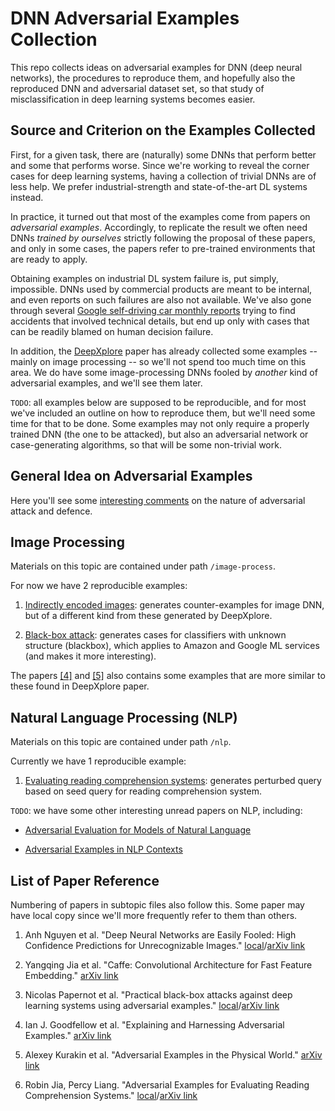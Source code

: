 # DNN Adversarial Examples Collection

This repo collects ideas on adversarial examples for DNN (deep neural networks), the procedures to reproduce them, and hopefully also the reproduced DNN and adversarial dataset set, so that study of misclassification in deep learning systems becomes easier.

## Source and Criterion on the Examples Collected

First, for a given task, there are (naturally) some DNNs that perform better and some that performs worse. Since we're working to reveal the corner cases for deep learning systems, having a collection of trivial DNNs are of less help. We prefer industrial-strength and state-of-the-art DL systems instead.

In practice, it turned out that most of the examples come from papers on *adversarial examples*. Accordingly, to replicate the result we often need DNNs *trained by ourselves* strictly following the proposal of these papers, and only in some cases, the papers refer to pre-trained environments that are ready to apply. 

Obtaining examples on industrial DL system failure is, put simply, impossible. DNNs used by commercial products are meant to be internal, and even reports on such failures are also not available. We've also gone through several [Google self-driving car monthly reports](https://static.googleusercontent.com/media/www.google.com/zh-CN//selfdrivingcar/files/reports/report-0916.pdf) trying to find accidents that involved technical details, but end up only with cases that can be readily blamed on human decision failure.

In addition, the [DeepXplore](https://dl.acm.org/citation.cfm?id=3132785) paper has already collected some examples -- mainly on image processing -- so we'll not spend too much time on this area. We do have some image-processing DNNs fooled by *another* kind of adversarial examples, and we'll see them later.

`TODO`: all examples below are supposed to be reproducible, and for most we've included an outline on how to reproduce them, but we'll need some time for that to be done. Some examples may not only require a properly trained DNN (the one to be attacked), but also an adversarial network or case-generating algorithms, so that will be some non-trivial work.

## General Idea on Adversarial Examples

Here you'll see some [interesting comments](image-process/explaining-adversarial.md) on the nature of adversarial attack and defence.

## Image Processing

Materials on this topic are contained under path `/image-process`.

For now we have 2 reproducible examples:

1. [Indirectly encoded images](image-process/indirectly-encoded-images.md): generates counter-examples for image DNN, but of a different kind from these generated by DeepXplore.

1. [Black-box attack](image-process/black-box-attack.md): generates cases for classifiers with unknown structure (blackbox), which applies to Amazon and Google ML services (and makes it more interesting).

The papers [[4]](https://arxiv.org/pdf/1412.6572.pdf) and [[5]](https://arxiv.org/pdf/1607.02533.pdf) also contains some examples that are more similar to these found in DeepXplore paper.

## Natural Language Processing (NLP)

Materials on this topic are contained under path `/nlp`.

Currently we have 1 reproducible example:

1. [Evaluating reading comprehension systems](nlp/eval-reading-system.md): generates perturbed query based on seed query for reading comprehension system. 

`TODO`: we have some other interesting unread papers on NLP, including: 

* [Adversarial Evaluation for Models of Natural Language](https://pdfs.semanticscholar.org/94a8/30c18aee5263a22bfc3cfde7f03e455f2312.pdf)

* [Adversarial Examples in NLP Contexts](https://nlp.stanford.edu/courses/cs224n/2015/reports/29.pdf)

## List of Paper Reference

Numbering of papers in subtopic files also follow this. Some paper may have local copy since we'll more frequently refer to them than others.

1. Anh Nguyen et al. "Deep Neural Networks are Easily Fooled: High Confidence Predictions for Unrecognizable Images." [local](image-process/dnn-fooling-1412.1897.pdf)/[arXiv link](https://arxiv.org/pdf/1412.1897.pdf)

1. Yangqing Jia et al. "Caffe: Convolutional Architecture for Fast Feature Embedding." [arXiv link](https://arxiv.org/pdf/1408.5093.pdf)

1. Nicolas Papernot et al. "Practical black-box attacks against deep learning systems using adversarial examples." [local](image-process/black-box-1602.02697.pdf)/[arXiv link](https://arxiv.org/pdf/1602.02697.pdf)

1. Ian J. Goodfellow et al. "Explaining and Harnessing Adversarial Examples." [arXiv link](https://arxiv.org/pdf/1412.6572.pdf)

1. Alexey Kurakin et al. "Adversarial Examples in the Physical World." [arXiv link](https://arxiv.org/pdf/1607.02533.pdf)

1. Robin Jia, Percy Liang. "Adversarial Examples for Evaluating Reading Comprehension Systems." [local](nlp/eval-reading-system-1707.07328.pdf)/[arXiv link](https://arxiv.org/pdf/1707.07328.pdf)